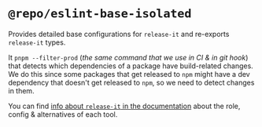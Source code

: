 # `@repo/eslint-base-isolated`

Provides detailed base configurations for `release-it` and re-exports
`release-it` types.

It `pnpm --filter-prod` (_the same command that we use in CI & in git hook_)
that detects which dependencies of a package have build-related changes. We do
this since some packages that get released to `npm` might have a dev dependency
that doesn't get released to `npm`, so we need to detect changes in them.

You can find
[info about `release-it` in the documentation](../../../docs/tools-details.md#release-it-config)
about the role, config & alternatives of each tool.
